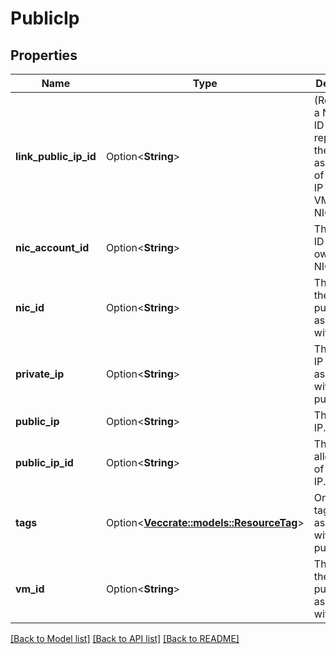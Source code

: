 # PublicIp

## Properties

Name | Type | Description | Notes
------------ | ------------- | ------------- | -------------
**link_public_ip_id** | Option<**String**> | (Required in a Net) The ID representing the association of the public IP with the VM or the NIC. | [optional]
**nic_account_id** | Option<**String**> | The account ID of the owner of the NIC. | [optional]
**nic_id** | Option<**String**> | The ID of the NIC the public IP is associated with (if any). | [optional]
**private_ip** | Option<**String**> | The private IP associated with the public IP. | [optional]
**public_ip** | Option<**String**> | The public IP. | [optional]
**public_ip_id** | Option<**String**> | The allocation ID of the public IP. | [optional]
**tags** | Option<[**Vec<crate::models::ResourceTag>**](ResourceTag.md)> | One or more tags associated with the public IP. | [optional]
**vm_id** | Option<**String**> | The ID of the VM the public IP is associated with (if any). | [optional]

[[Back to Model list]](../README.md#documentation-for-models) [[Back to API list]](../README.md#documentation-for-api-endpoints) [[Back to README]](../README.md)


